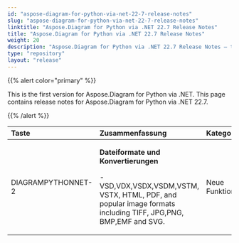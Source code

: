 ```yaml
---
id: "aspose-diagram-for-python-via-net-22-7-release-notes"
slug: "aspose-diagram-for-python-via-net-22-7-release-notes"
linktitle: "Aspose.Diagram for Python via .NET 22.7 Release Notes"
title: "Aspose.Diagram for Python via .NET 22.7 Release Notes"
weight: 20
description: "Aspose.Diagram for Python via .NET 22.7 Release Notes – the latest updates and fixes."
type: "repository"
layout: "release"
---
```

{{% alert color="primary" %}} 

This is the first version for Aspose.Diagram for Python via .NET.
This page contains release notes for Aspose.Diagram for Python via .NET 22.7.

{{% /alert %}} 

|**Taste**|**Zusammenfassung**|**Kategorie**|
|:- |:- |:- |
|DIAGRAMPYTHONNET-2|<p>**Dateiformate und Konvertierungen**</p><p>- VSD,VDX,VSDX,VSDM,VSTM, VSTX, HTML, PDF, and popular image formats including TIFF, JPG,PNG, BMP,EMF and SVG.</p>|Neue Funktion|
